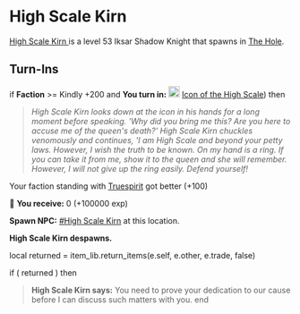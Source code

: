 # High Scale Kirn 



[High Scale Kirn ](/npc/39161) is a level 53 Iksar Shadow Knight that spawns in [The Hole](/zone/39).



## Turn-Ins





if **Faction** >= Kindly +200 and  **You turn in:** <img style="background:url(/static/icons/blank_slot.gif);width:20px;height:20px;" src="/static/icons/item_895.png" alt="" /> <a
                                href="/item/1671" data-url="1671" class="tooltip-link link">Icon of the High Scale</a>) then 


>*High Scale Kirn  looks down at the icon in his hands for a long moment before speaking. 'Why did you bring me this? Are you here to accuse me of the queen's death?' High Scale Kirn chuckles venomously and continues, 'I am High Scale and beyond your petty laws. However, I wish the truth to be known. On my hand is a ring. If you can take it from me, show it to the queen and she will remember. However, I will not give up the ring easily. Defend yourself!*


Your faction standing with [Truespirit](/faction/404) got better (<span class='text-success'>+100</span>)


 &#127873; **You receive:** 0 (+100000 exp)

 


**Spawn NPC:**  [\#High Scale Kirn](/npc/39083) at this location.


**High Scale Kirn  despawns.**

local returned = item_lib.return_items(e.self, e.other, e.trade, false)

if ( returned ) then


>**High Scale Kirn  says:** You need to prove your dedication to our cause before I can discuss such matters with you.
end
